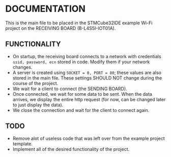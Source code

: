 # DOCUMENTATION

This is the main file to be placed in the STMCube32IDE example Wi-Fi project on the RECEIVING BOARD (B-L4S5I-IOT01A).

## FUNCTIONALITY
- On startup, the receiving board connects to a network with credentials `ssid, password, ecn` stored in code. Modify them if your network changes.
- A server is created using `SOCKET = 0, PORT = 80`; these values are also stored in the main file. These settings SHOULD NOT change during the course of the project.
- We wait for a client to connect (the SENDING BOARD).
- Once connected, we wait for some data to be sent. When the data arrives, we display the entire http request (for now, can be changed later to just display the data).
- We close the connection and wait for the client to connect again.

## TODO
- Remove alot of useless code that was left over from the example project template.
- Implement all of the desired functionality of the project.
